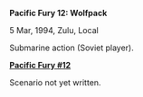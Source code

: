 **Pacific Fury 12: Wolfpack**

5 Mar, 1994, Zulu, Local

Submarine action (Soviet player).

**<u>Pacific Fury \#12</u>**

Scenario not yet written.
